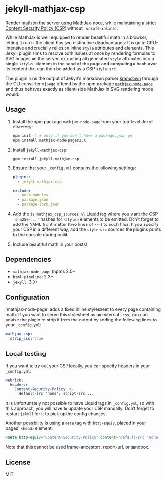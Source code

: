 # jekyll-mathjax-csp

Render math on the server using [MathJax-node](https://github.com/mathjax/MathJax-node), while maintaining a strict [Content Security Policy (CSP)](https://developer.mozilla.org/en-US/docs/Web/HTTP/CSP) without `'unsafe-inline'`.

While MathJax is well equipped to render beautiful math in a browser, letting it run in the client has two distinctive disadvantages: It is quite CPU-intensive and crucially relies on inline `style` attributes and elements. This Jekyll plugin aims to resolve both issues at once by rendering formulas to SVG images on the server, extracting all generated `style` attributes into a single `<style>` element in the head of the page and computing a hash over its content that can then be added as a CSP `style-src`.

The plugin runs the output of Jekyll's markdown parser [kramdown](http://kramdown.gettalong.org/) through the CLI converter `mjpage` offered by the npm package [`mathjax-node-page`](https://github.com/pkra/mathjax-node-page) and thus behaves exactly as client-side MathJax in SVG rendering mode would.

## Usage

1. Install the npm package `mathjax-node-page` from your top-level Jekyll directory:

   ```bash
   npm init -f # only if you don't have a package.json yet
   npm install mathjax-node-page@2.X
   ```

2. Install `jekyll-mathjax-csp`:

   ```bash
   gem install jekyll-mathjax-csp
   ```

3. Ensure that your `_config.yml` contains the following settings:

   ```yaml
   plugins:
     - jekyll-mathjax-csp

   exclude:
     - node_modules
     - package.json
     - package-lock.json
   ```

4. Add the `{% mathjax_csp_sources %}` Liquid tag where you want the CSP `'sha256-...'` hashes for `<style>` elements to be emitted. Don't forget to add the YAML front matter (two lines of `---`) to such files. If you specify your CSP in a different way, add the `style-src` sources the plugins prints to the console during build.

5. Include beautiful math in your posts!

## Dependencies

* `mathjax-node-page` (npm): 2.0+
* `html-pipeline`: 2.3+
* `jekyll`: 3.0+

## Configuration

'mathjax-node-page' adds a fixed inline stylesheet to every page containing math. If you want to serve this stylesheet as an external `.css`, you can advise the plugin to strip it from the output by adding the following lines to your `_config.yml`:

```yaml
mathjax_csp:
  strip_css: true
```

## Local testing

If you want to try out your CSP locally, you can specify headers in your `_config.yml`:

```yaml
webrick:
  headers:
    Content-Security-Policy: >-
      default-src 'none'; script-src ...
```

It is unfortunately not possible to have Liquid tags in `_config.yml`, so with this approach, you will have to update your CSP manually. Don't forget to restart `jekyll` for it to pick up the config changes.

Another possibility is using a [`meta` tag with `http-equiv`](https://developer.mozilla.org/en-US/docs/Web/HTML/Element/meta#attr-http-equiv), placed in your pages' `<head>` element:

```html
<meta http-equiv="Content-Security-Policy" content="default-src 'none'; script-src ...">
```

Note that this cannot be used frame-ancestors, report-uri, or sandbox.

## License

MIT